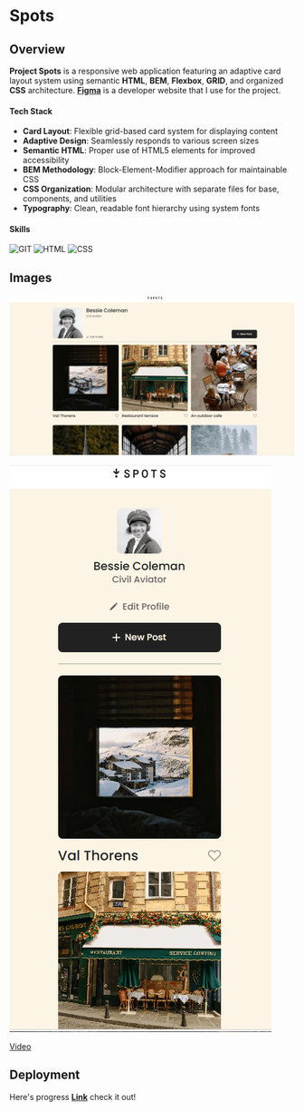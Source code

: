 # Spots

## Overview

**Project Spots** is a responsive web application featuring an adaptive card layout system using semantic **HTML**, **BEM**, **Flexbox**, **GRID**, and organized **CSS** architecture. **[Figma](https://www.figma.com/file/BBNm2bC3lj8QQMHlnqRsga/Sprint-3-Project-%E2%80%94-Spots?type=design&node-id=2%3A60&mode=design&t=afgNFybdorZO6cQo-1)** is a developer website that I use for the project.

#### **Tech Stack**

- **Card Layout**: Flexible grid-based card system for displaying content
- **Adaptive Design**: Seamlessly responds to various screen sizes
- **Semantic HTML**: Proper use of HTML5 elements for improved accessibility
- **BEM Methodology**: Block-Element-Modifier approach for maintainable CSS
- **CSS Organization**: Modular architecture with separate files for base, components, and utilities
- **Typography**: Clean, readable font hierarchy using system fonts

#### **Skills**

![GIT](https://img.shields.io/badge/GIT-E44C30?style=for-the-badge&logo=git&logoColor=white)
![HTML](https://img.shields.io/badge/-HTML-E34F26?style=flat-square&logo=html5&logoColor=white)
![CSS](https://img.shields.io/badge/-CSS-1572B6?style=flat-square&logo=css3&logoColor=white)

## Images

![Spots Desktop](./images/Desktop%20View.png)

![Spots Mobile](./images/Mobile%20View.png)

[Video](https://www.loom.com/share/26f0c457a19e419e95c06046fdb6efca?sid=8c5c67fc-3430-4fbb-91c9-1b45fa310625)

## Deployment

Here's progress [**Link**](https://morrisdevearl86.github.io/se_project_spots/) check it out!
